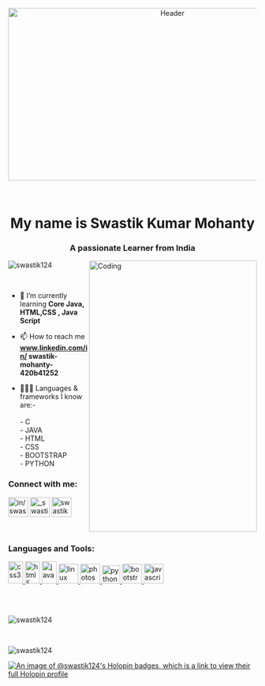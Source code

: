 <p  align="center"> <img src="https://i.pinimg.com/originals/37/9e/be/379ebe8f2a043833bededd41d4987cbd.gif" height="350" width="650" alt="Header" /> </p>
<br>
<h1 align="center">My name is Swastik Kumar Mohanty</h1>
<h3 align="center">A passionate Learner from India</h3>
<img align="right" alt="Coding" height="550" width="340" src="https://i.pinimg.com/564x/77/fe/96/77fe96340a9296d59acbfce203c704e2.jpg"/>

<p align="left"> <img src="https://komarev.com/ghpvc/?username=swastik124&label=Profile%20views&color=0e75b6&style=flat" alt="swastik124" /> </p>
<br>


- 🌱 I’m currently learning **Core Java, HTML,CSS , Java Script**

- 📫 How to reach me **www.linkedin.com/in/ swastik-mohanty-420b41252**

- 👨🏻‍💻 Languages & frameworks I know are:- <br>
      <br>
      - C <br>
      - JAVA <br>
      - HTML <br>
      - CSS <br>
      - BOOTSTRAP <br>
      - PYTHON <br>

<h3 align="left">Connect with me:</h3>
<p align="left">
<a href="www.linkedin.com/in/swastik-mohanty-420b41252" target="blank"><img align="center" src="https://play-lh.googleusercontent.com/kMofEFLjobZy_bCuaiDogzBcUT-dz3BBbOrIEjJ-hqOabjK8ieuevGe6wlTD15QzOqw" alt="in/swastik-mohanty-420b41252" height="40" width="40" /></a>
<a href="https://www.instagram.com/_swastik.mohanty_/" target="blank"><img align="center" src="https://upload.wikimedia.org/wikipedia/commons/thumb/e/e7/Instagram_logo_2016.svg/1024px-Instagram_logo_2016.svg.png" alt="_swastik.mohanty_" height="40" width="40" /></a>
<a href="swastikmohanty124@gmail.com" target="blank"><img align="center" src="https://mailmeteor.com/logos/assets/PNG/Gmail_Logo_512px.png" alt="swastikmohanty124@gmail.com" height="40" width="40" /></a>
</p>
<br>

<h3 align="left">Languages and Tools:</h3>
<p align="left"> 
  <a href="https://www.w3schools.com/css/" target="_blank" rel="noreferrer"> <img src="https://brandslogos.com/wp-content/uploads/images/large/css-logo.png" alt="css3" width="30" height="45"/> </a> 
  <a href="https://www.w3.org/html/" target="_blank" rel="noreferrer"> <img src="https://brandslogos.com/wp-content/uploads/images/html5-logo.png" alt="html5" width="30" height="45"/> </a> 
  <a href="https://www.java.com" target="_blank" rel="noreferrer"> <img src="https://brandslogos.com/wp-content/uploads/images/java-logo-2.png" alt="java" width="30" height="45"/> </a> 
  <a href="https://www.linux.org/" target="_blank" rel="noreferrer"> <img src="https://brandslogos.com/wp-content/uploads/images/linux-tux-logo.png" alt="linux" width="40" height="40"/> 
  </a> <a href="https://www.photoshop.com/en" target="_blank" rel="noreferrer"> <img src="https://i.pinimg.com/originals/9c/ea/ba/9ceaba69b7a9f89158ff953107978f3e.png" alt="photoshop" width="40" height="40"/> </a> 
  <a href="https://www.python.org" target="_blank" rel="noreferrer"> <img src="https://cdn.freebiesupply.com/logos/large/2x/python-5-logo-png-transparent.png" alt="python" width="37" height="37"/> </a>
  <a href="https://getbootstrap.com/" target="_blank" rel="noreferrer"> <img src="https://brandslogos.com/wp-content/uploads/thumbs/bootstrap-logo-vector.svg" alt="bootstrap" width="40" height="40"/> </a>
  <a href="https://www.javascript.com/" target="_blank" rel="noreferrer"> <img src="https://upload.wikimedia.org/wikipedia/commons/3/3b/Javascript_Logo.png" alt="javascript" width="40" height="40"/> </a>
  
<!--   <a href="" target="_blank" rel="noreferrer"> <img src="" alt="" width="40" height="40"/> </a>
  <a href="" target="_blank" rel="noreferrer"> <img src="" alt="" width="40" height="40"/> </a>
  <a href="" target="_blank" rel="noreferrer"> <img src="" alt="" width="40" height="40"/> </a>
  <a href="" target="_blank" rel="noreferrer"> <img src="" alt="" width="40" height="40"/> </a> -->
</p>
<br>

<br>
<p><img align="center" src="https://github-readme-stats.vercel.app/api/top-langs?username=swastik124&show_icons=true&locale=en&layout=compact" alt="swastik124" /></p>
<br>
<p>&nbsp;<img align="left" src="https://github-readme-stats.vercel.app/api?username=swastik124&show_icons=true&locale=en" alt="swastik124" /></p>

[![An image of @swastik124's Holopin badges, which is a link to view their full Holopin profile](https://holopin.me/swastik124)](https://holopin.io/@swastik124)
